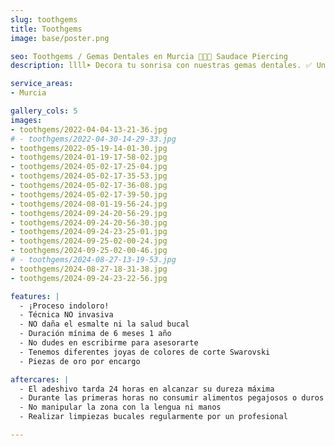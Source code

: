 ```yaml
---
slug: toothgems
title: Toothgems
image: base/poster.png

seo: Toothgems / Gemas Dentales en Murcia 🧷👂🏻 Saudace Piercing
description: llll➤ Decora tu sonrisa con nuestras gemas dentales. ✅ Un proceso indoloro y no invasivo que te da un toque especial.

service_areas:
- Murcia

gallery_cols: 5
images:
- toothgems/2022-04-04-13-21-36.jpg
# - toothgems/2022-04-30-14-29-33.jpg
- toothgems/2022-05-19-14-01-30.jpg
- toothgems/2024-01-19-17-58-02.jpg
- toothgems/2024-05-02-17-25-04.jpg
- toothgems/2024-05-02-17-35-53.jpg
- toothgems/2024-05-02-17-36-08.jpg
- toothgems/2024-05-02-17-39-50.jpg
- toothgems/2024-08-01-19-56-24.jpg
- toothgems/2024-09-24-20-56-29.jpg
- toothgems/2024-09-24-20-56-30.jpg
- toothgems/2024-09-24-23-25-01.jpg
- toothgems/2024-09-25-02-00-24.jpg
- toothgems/2024-09-25-02-00-46.jpg
# - toothgems/2024-08-27-13-19-53.jpg
- toothgems/2024-08-27-18-31-38.jpg
- toothgems/2024-09-24-23-22-56.jpg

features: |
  - ¡Proceso indoloro!
  - Técnica NO invasiva
  - NO daña el esmalte ni la salud bucal
  - Duración mínima de 6 meses 1 año
  - No dudes en escribirme para asesorarte
  - Tenemos diferentes joyas de colores de corte Swarovski
  - Piezas de oro por encargo

aftercares: |
  - El adeshivo tarda 24 horas en alcanzar su dureza máxima
  - Durante las primeras horas no consumir alimentos pegajosos o duros
  - No manipular la zona con la lengua ni manos
  - Realizar limpiezas bucales regularmente por un profesional

---
```

